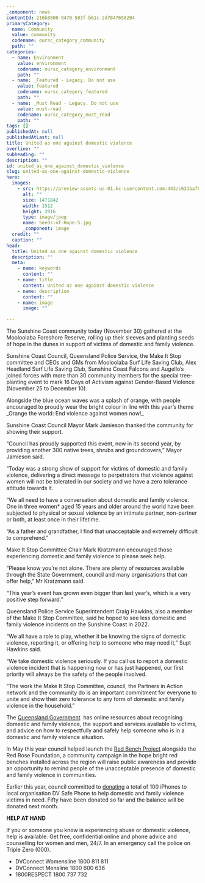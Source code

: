 ```yaml
---
_component: news
contentId: 216b8800-9470-583f-b61c-2d7847658204
primaryCategory:
  name: Community
  value: community
  codename: oursc_category_community
  path: ""
categories:
  - name: Environment
    value: environment
    codename: oursc_category_environment
    path: ""
  - name: _Featured - Legacy. Do not use
    value: featured
    codename: oursc_category_featured
    path: ""
  - name: _Must Read - Legacy. Do not use
    value: must-read
    codename: oursc_category_must_read
    path: ""
tags: []
publishedAt: null
publishedAtLast: null
title: United as one against domestic violence
overline: ""
subheading: ""
description: ""
id: united_as_one_against_domestic_violence
slug: united-as-one-against-domestic-violence
hero:
  images:
    - src: https://preview-assets-us-01.kc-usercontent.com:443/c631baf8-1b46-001f-580c-d0001b68b4a8/e5d1a2f4-d416-431a-b5b4-f2a0b9e900d9/Seeds-of-Hope-5.jpg
      alt: ""
      size: 1471842
      width: 1512
      height: 2016
      type: image/jpeg
      name: Seeds-of-Hope-5.jpg
      _component: image
  credit: ""
  caption: ""
head:
  title: United as one against domestic violence
  description: ""
  meta:
    - name: keywords
      content: ""
    - name: title
      content: United as one against domestic violence
    - name: description
      content: ""
    - name: image
      image: ""

---
```

The Sunshine Coast community today (November 30) gathered at the Mooloolaba Foreshore Reserve, rolling up their sleeves and planting seeds of hope in the dunes in support of victims of domestic and family violence.

Sunshine Coast Council, Queensland Police Service, the Make It Stop committee and CEOs and GMs from Mooloolaba Surf Life Saving Club, Alex Headland Surf Life Saving Club, Sunshine Coast Falcons and Augello’s joined forces with more than 30 community members for the special tree-planting event to mark 16 Days of Activism against Gender-Based Violence (November 25 to December 10).

Alongside the blue ocean waves was a splash of orange, with people encouraged to proudly wear the bright colour in line with this year’s theme \_Orange the world: End violence against women now!\_   

Sunshine Coast Council Mayor Mark Jamieson thanked the community for showing their support.

“Council has proudly supported this event, now in its second year, by providing another 300 native trees, shrubs and groundcovers,” Mayor Jamieson said.

“Today was a strong show of support for victims of domestic and family violence, delivering a direct message to perpetrators that violence against women will not be tolerated in our society and we have a zero tolerance attitude towards it.

“We all need to have a conversation about domestic and family violence. One in three women\* aged 15 years and older around the world have been subjected to physical or sexual violence by an intimate partner, non-partner or both, at least once in their lifetime.

“As a father and grandfather, I find that unacceptable and extremely difficult to comprehend.”

Make It Stop Committee Chair Mark Kratzmann encouraged those experiencing domestic and family violence to please seek help.

“Please know you’re not alone. There are plenty of resources available through the State Government, council and many organisations that can offer help,” Mr Kratzmann said.

“This year’s event has grown even bigger than last year’s, which is a very positive step forward.”

Queensland Police Service Superintendent Craig Hawkins, also a member of the Make It Stop Committee, said he hoped to see less domestic and family violence incidents on the Sunshine Coast in 2022.

“We all have a role to play, whether it be knowing the signs of domestic violence, reporting it, or offering help to someone who may need it,” Supt Hawkins said.

“We take domestic violence seriously. If you call us to report a domestic violence incident that is happening now or has just happened, our first priority will always be the safety of the people involved.

“The work the Make It Stop Committee, council, the Partners in Action network and the community do is an important commitment for everyone to unite and show their zero tolerance to any form of domestic and family violence in the household.”

The [Queensland Government](https://www.qld.gov.au/community/getting-support-health-social-issue/support-victims-abuse/domestic-family-violence)
 has online resources about recognising domestic and family violence, the support and services available to victims, and advice on how to respectfully and safely help someone who is in a domestic and family violence situation.

In May this year council helped launch the [Red Bench Project](https://www.sunshinecoast.qld.gov.au/Council/News-Centre/Red-benches-provide-a-beacon-reminder-of-domestic-and-family-violence-260521)
&#x20;alongside the Red Rose Foundation, a community campaign in the hope bright red benches installed across the region will raise public awareness and provide an opportunity to remind people of the unacceptable presence of domestic and family violence in communities.

Earlier this year, council committed to [donating](https://www.sunshinecoast.qld.gov.au/Council/News-Centre/Council-iPhones-to-support-and-connect-DV-victims-100221)
&#x20;a total of 100 iPhones to local organisation DV Safe Phone to help domestic and family violence victims in need. Fifty have been donated so far and the balance will be donated next month.

**HELP AT HAND**

If you or someone you know is experiencing abuse or domestic violence, help is available. Get free, confidential online and phone advice and counselling for women and men, 24/7. In an emergency call the police on Triple Zero (000).

*   DVConnect Womensline 1800 811 811
*   DVConnect Mensline 1800 600 636
*   1800RESPECT 1800 737 732
